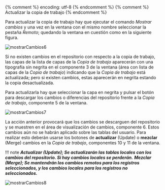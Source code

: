 {% comment %} encoding: utf-8 {% endcomment %}
{% comment %} Actualizar la copia de trabajo {% endcomment %} 


Para actualizar la copia de trabajo hay que ejecutar el comando *Mostrar cambios* y una vez en la ventana con el mismo nombre seleccionar la pestaña *Remoto*; quedando la ventana en cuestión como en la siguiente figura.

![mostrarCambios6](actualizar_copia_de_trabajo_files/30_update_copia_tra.png)

Si no existen cambios en el repositorio con respecto a la copia de trabajo, las capas de la lista de capas de la *Copia de trabajo* aparecerán con una tipografía sin negrita en el componente 3 de la ventana (área con lista de capas de la *Copia de trabajo*) indicando que la *Copia de trabajo* está actualizada; pero si existen cambios, estas aparecerán en negrita estando la copia desactualizada.

Para actualizarla hay que seleccionar la capa en negrita y pulsar el botón para descargar los cambios o diferencias del repositorio frente a la *Copia de trabajo*, componente 5 de la ventana. 

![mostrarCambios7](actualizar_copia_de_trabajo_files/31_download_cambios_remotos.png)

La acción anterior provocará que los cambios se descarguen del repositorio y se muestren en el área de visualización de cambios, componente  6. Estos cambios aún no se habrán aplicado sobre las tablas del usuario. Para realizar esto deberán usarse los botones de **actualizar** (Update) o **mezclar** (Merge) cambios en la *Copia de trabajo*, componentes 10 y 11 de la ventana.

!!! note 
    ***Actualizar (Update); Se actualizarán las tablas locales con los cambios del repositorio. Si hay cambios locales se perderán.***
    ***Mezclar (Merge); Se mantendrán los cambios remotos para los registros seleccionados, y los cambios locales para los registros no seleccionados.***

![mostrarCambios8](actualizar_copia_de_trabajo_files/32_update.png)
